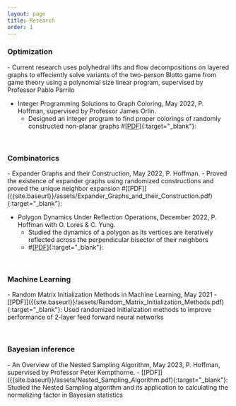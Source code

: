 ```yaml
---
layout: page
title: Research
order: 1
---
```


<h3>Optimization</h3>
- Current research uses polyhedral lifts and flow decompositions on layered graphs to effeciently solve variants of the two-person Blotto game from game theory using a polynomial size linear program, supervised by Professor Pablo Parrilo

- Integer Programming Solutions to Graph Coloring, May 2022, P. Hoffman, supervised by Professor James Orlin.
  - Designed an integer program to find proper colorings of randomly constructed non-planar graphs
  #[[PDF]]({{site.baseurl}}/assets/IP_approach_to_coloring_non_planar_graphs.pdf){:target="_blank"}: 


 &nbsp;
 
<h3>Combinatorics</h3>
- Expander Graphs and their Construction, May 2022, P. Hoffman. 
  - Proved the existence of expander graphs using randomized constructions and proved the unique neighbor expansion
  #[[PDF]]({{site.baseurl}}/assets/Expander_Graphs_and_their_Construction.pdf){:target="_blank"}: 

- Polygon Dynamics Under Reflection Operations, December 2022, P. Hoffman with O. Lores & C. Yung.
  - Studied the dynamics of a polygon as its vertices are iteratively reflected across the perpendicular bisector of their neighbors
  - #[[PDF]]({{site.baseurl}}/assets/Final__Polygon_Dynamics-2.pdf){:target="_blank"}: 

 &nbsp;

<h3>Machine Learning</h3>
- Random Matrix Initialization Methods in Machine Learning, May 2021
  - [[PDF]]({{site.baseurl}}/assets/Random_Matrix_Initialization_Methods.pdf){:target="_blank"}: Used randomized initialization methods to improve performance of 2-layer feed forward neural networks

 &nbsp;

<h3>Bayesian inference</h3>
- An Overview of the Nested Sampling Algorithm, May 2023, P. Hoffman, supervised by
Professor Peter Kempthorne. 
  -  [[PDF]]({{site.baseurl}}/assets/Nested_Sampling_Algorithm.pdf){:target="_blank"}: Studied the Nested Sampling algorithm and its application to calculating the normalizing factor in Bayesian statistics
